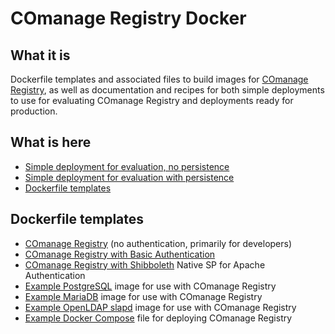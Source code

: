 <!--
COmanage Registry Docker documentation

Portions licensed to the University Corporation for Advanced Internet
Development, Inc. ("UCAID") under one or more contributor license agreements.
See the NOTICE file distributed with this work for additional information
regarding copyright ownership.

UCAID licenses this file to you under the Apache License, Version 2.0
(the "License"); you may not use this file except in compliance with the
License. You may obtain a copy of the License at:

http://www.apache.org/licenses/LICENSE-2.0

Unless required by applicable law or agreed to in writing, software
distributed under the License is distributed on an "AS IS" BASIS,
WITHOUT WARRANTIES OR CONDITIONS OF ANY KIND, either express or implied.
See the License for the specific language governing permissions and
limitations under the License.
-->

# COmanage Registry Docker

## What it is
Dockerfile templates and associated files to 
build images for 
[COmanage Registry](https://spaces.internet2.edu/display/COmanage/Home), as well as
documentation and recipes for both simple deployments to use for evaluating
COmanage Registry and deployments ready for production.

## What is here

* [Simple deployment for evaluation, no persistence](recipes/simple-no-persistence/README.md)
* [Simple deployment for evaluation with persistence](recipes/simple-with-persistence/README.md)
* [Dockerfile templates](#Dockerfile-templates)


## Dockerfile templates

* [COmanage Registry](comanage-registry/README.md) (no authentication, primarily for developers)
* [COmanage Registry with Basic Authentication](comanage-registry-basic-auth/README.md)
* [COmanage Registry with Shibboleth](comanage-registry-shibboleth-sp/README.md) Native SP for Apache Authentication
* [Example PostgreSQL](comanage-registry-postgres/README.md) image for use with COmanage Registry
* [Example MariaDB](comanage-registry-mariadb/README.md) image for use with COmanage Registry
* [Example OpenLDAP slapd](comanage-registry-slapd/README.md) image for use with COmanage Registry
* [Example Docker Compose](compose/README.md) file for deploying COmanage Registry
